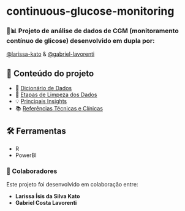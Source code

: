 # continuous-glucose-monitoring

### 🧁📊 Projeto de análise de dados de CGM (monitoramento contínuo de glicose) desenvolvido em dupla por:
[@larissa-kato](https://github.com/larissa-kato) & [@gabriel-lavorenti](https://github.com/gabriel-lavorenti)

## 📁 Conteúdo do projeto

- 📖 [Dicionário de Dados](./docs/dataset.md)
- 🧹 [Etapas de Limpeza dos Dados](./docs/data-cleaning.md)
- 💡 [Principais Insights](./docs/insights.md)
- 📚 [Referências Técnicas e Clínicas](./docs/references.md)

## 🛠️ Ferramentas
- R
- PowerBI

### 👥 Colaboradores
Este projeto foi desenvolvido em colaboração entre:
- **Larissa Ísis da Silva Kato**
- **Gabriel Costa Lavorenti**

